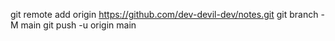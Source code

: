 git remote add origin https://github.com/dev-devil-dev/notes.git
git branch -M main
git push -u origin main